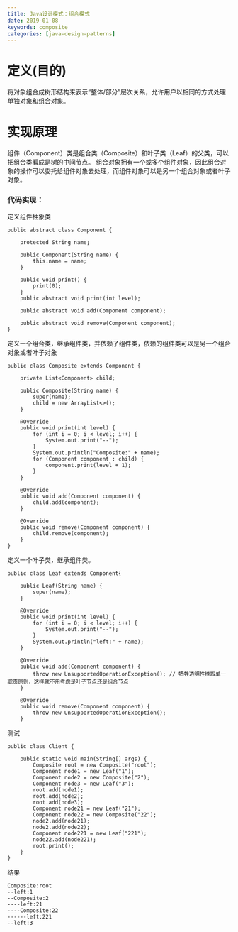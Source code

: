 ```yaml
---
title: Java设计模式：组合模式
date: 2019-01-08 
keywords: composite
categories: [java-design-patterns]
---
```

# 定义(目的)
将对象组合成树形结构来表示“整体/部分”层次关系，允许用户以相同的方式处理单独对象和组合对象。

# 实现原理

组件（Component）类是组合类（Composite）和叶子类（Leaf）的父类，可以把组合类看成是树的中间节点。
组合对象拥有一个或多个组件对象，因此组合对象的操作可以委托给组件对象去处理，而组件对象可以是另一个组合对象或者叶子对象。

### 代码实现：
    
   定义组件抽象类
    
    public abstract class Component {
    
        protected String name;
    
        public Component(String name) {
            this.name = name;
        }
    
        public void print() {
            print(0);
        }
        public abstract void print(int level);
    
        public abstract void add(Component component);
    
        public abstract void remove(Component component);
    }
   
   定义一个组合类，继承组件类，并依赖了组件类，依赖的组件类可以是另一个组合对象或者叶子对象
   
    public class Composite extends Component {
    
        private List<Component> child;
    
        public Composite(String name) {
            super(name);
            child = new ArrayList<>();
        }
    
        @Override
        public void print(int level) {
            for (int i = 0; i < level; i++) {
                System.out.print("--");
            }
            System.out.println("Composite:" + name);
            for (Component component : child) {
                component.print(level + 1);
            }
        }
    
        @Override
        public void add(Component component) {
            child.add(component);
        }
    
        @Override
        public void remove(Component component) {
            child.remove(component);
        }
    }
   
   定义一个叶子类，继承组件类。
   
    public class Leaf extends Component{
    
        public Leaf(String name) {
            super(name);
        }
    
        @Override
        public void print(int level) {
            for (int i = 0; i < level; i++) {
                System.out.print("--");
            }
            System.out.println("left:" + name);
        }
    
        @Override
        public void add(Component component) {
            throw new UnsupportedOperationException(); // 牺牲透明性换取单一职责原则，这样就不用考虑是叶子节点还是组合节点
        }
    
        @Override
        public void remove(Component component) {
            throw new UnsupportedOperationException();
        }  
    
   测试
    
    public class Client {
    
        public static void main(String[] args) {
            Composite root = new Composite("root");
            Component node1 = new Leaf("1");
            Component node2 = new Composite("2");
            Component node3 = new Leaf("3");
            root.add(node1);
            root.add(node2);
            root.add(node3);
            Component node21 = new Leaf("21");
            Component node22 = new Composite("22");
            node2.add(node21);
            node2.add(node22);
            Component node221 = new Leaf("221");
            node22.add(node221);
            root.print();
        }
    }
    
   结果
   
    Composite:root
    --left:1
    --Composite:2
    ----left:21
    ----Composite:22
    ------left:221
    --left:3
   
   
    
   